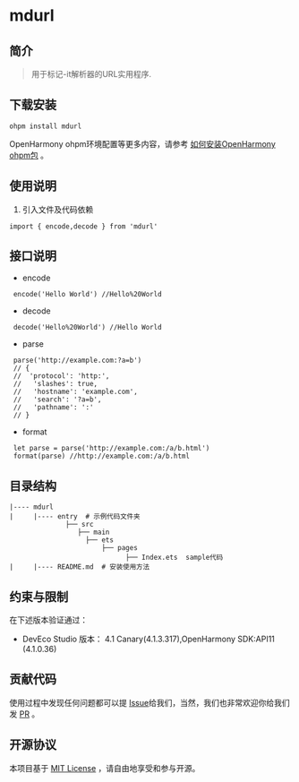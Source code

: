 # mdurl

## 简介
> 用于标记-it解析器的URL实用程序.

## 下载安装
```shell
ohpm install mdurl
```
OpenHarmony ohpm环境配置等更多内容，请参考 [如何安装OpenHarmony ohpm包](https://gitee.com/openharmony-tpc/docs/blob/master/OpenHarmony_har_usage.md) 。

## 使用说明
1. 引入文件及代码依赖
 ```
 import { encode,decode } from 'mdurl'
 ```

## 接口说明
* encode
```
 encode('Hello World') //Hello%20World
```
* decode
```
 decode('Hello%20World') //Hello World
```
* parse
```
 parse('http://example.com:?a=b')
 // {
 //  'protocol': 'http:',
 //   'slashes': true,
 //   'hostname': 'example.com',
 //   'search': '?a=b',
 //   'pathname': ':'
 // }
```
* format
```
 let parse = parse('http://example.com:/a/b.html')
 format(parse) //http://example.com:/a/b.html
```

## 目录结构
````
|---- mdurl
|     |---- entry  # 示例代码文件夹
              ├── src  
                 ├── main   
                   ├── ets
                       ├── pages
                             ├── Index.ets  sample代码
|     |---- README.md  # 安装使用方法                    
````

## 约束与限制

在下述版本验证通过：

- DevEco Studio 版本： 4.1 Canary(4.1.3.317),OpenHarmony SDK:API11 (4.1.0.36)

## 贡献代码
使用过程中发现任何问题都可以提 [Issue](https://gitee.com/openharmony-tpc/openharmony_tpc_samples/issues)给我们，当然，我们也非常欢迎你给我们发 [PR](https://gitee.com/openharmony-tpc/openharmony_tpc_samples/pulls) 。

## 开源协议
本项目基于 [MIT License](https://gitee.com/openharmony-tpc/openharmony_tpc_samples/blob/master/mdurl/LICENSE) ，请自由地享受和参与开源。
